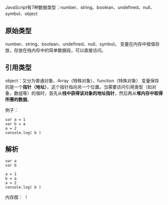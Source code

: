 JavaScript有7种数据类型：number、string、boolean、undefined、null、symbol、object
## 原始类型
number、string、boolean、undefined、null、symbol。
变量在内存中按值存放，存放在栈内存中的简单数据段，可以直接访问。
## 引用类型
object：又分为普通对象、Array（特殊对象）、function（特殊对象）
变量保存的是一个**指针（地址）**，这个指针指向另一个位置。当需要访问引用类型（如对象，数组等）的值时，首先从**栈中获得该对象的地址指针**，然后再从**堆内存中取得所需的数据**。

例子：
```
var a = 1
var b = a
a = 2
console.log( b )
```
## 解析
```
var a
var b

a = 1
b = a
a = 2
console.log( b )
```
内存图：
！[](imgs/基本类型内存图.png)
